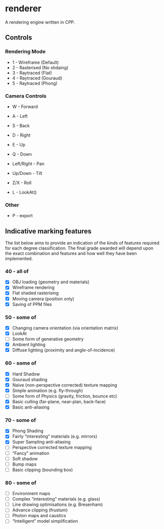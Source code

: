 # renderer
A rendering engine written in CPP.

## Controls

### Rendering Mode
- 1 - Wireframe (Default)
- 2 - Rasterised (No shdaing)
- 3 - Raytraced (Flat)
- 4 - Raytraced (Gouraud)
- 5 - Raytraced (Phong)

### Camera Controls
- W - Forward
- A - Left
- S - Back
- D - Right
- E - Up
- Q - Down
- Left/Right - Pan
- Up/Down - Tilt
- Z/X - Roll

- L - LookAt()

### Other
- P - export

## Indicative marking features

The list below aims to provide an indication of the kinds of features required for each degree classification.
The final grade awarded will depend upon the exact combination and features and how well they have been implemented.


### 40 - all of
- [x] OBJ loading (geometry and materials)
- [x] Wireframe rendering
- [x] Flat shaded rasterising
- [x] Moving camera (position only)
- [x] Saving of PPM files

### 50 - some of
- [x] Changing camera orientation (via orientation matrix)
- [x] LookAt
- [ ] Some form of generative geometry
- [x] Ambient lighting
- [x] Diffuse lighting (proximity and angle-of-incidence)

### 60 - some of
- [x] Hard Shadow
- [x] Gouraud shading
- [x] Naive (non-perspective corrected) texture mapping
- [x] Simple animation (e.g. fly-through)
- [ ] Some form of Physics (gravity, friction, bounce etc)
- [x] Basic culling (far-plane, near-plan, back-face)
- [x] Basic anti-aliasing

### 70 - some of
- [x] Phong Shading
- [x] Fairly “interesting” materials (e.g. mirrors)
- [x] Super Sampling anti-aliasing
- [ ] Perspective corrected texture mapping
- [ ] “Fancy” animation
- [ ] Soft shadow
- [ ] Bump maps
- [ ] Basic clipping (bounding box)

### 80 - some of
- [ ] Environment maps
- [ ] Complex “interesting” materials (e.g. glass)
- [ ] Line drawing optimisations (e.g. Bresenham)
- [ ] Advance clipping (frustum)
- [ ] Photon maps and caustics
- [ ] “Intelligent” model simplification
